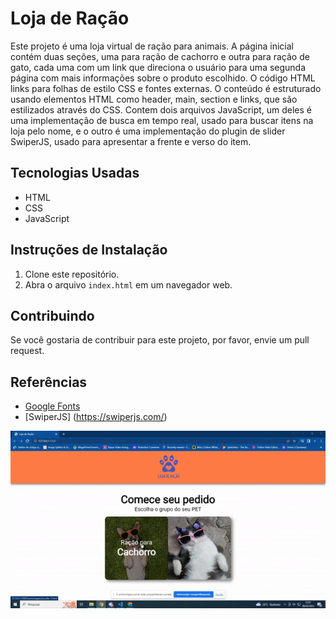 # Loja de Ração

Este projeto é uma loja virtual de ração para animais. A página inicial contém duas seções, uma para ração de cachorro e outra para ração de gato, 
cada uma com um link que direciona o usuário para uma segunda página com mais informações sobre o produto escolhido. O código HTML links para folhas de estilo CSS e fontes externas. O conteúdo é estruturado usando elementos HTML como header, main, section e links, que são estilizados através do CSS. Contem dois arquivos JavaScript, um deles é uma implementação de busca em tempo real, usado para buscar itens na loja pelo nome, e o outro é uma implementação do plugin de slider SwiperJS, usado para apresentar a frente e verso do item.

## Tecnologias Usadas
- HTML
- CSS
- JavaScript

## Instruções de Instalação
1. Clone este repositório.
2. Abra o arquivo `index.html` em um navegador web.

## Contribuindo
Se você gostaria de contribuir para este projeto, por favor, envie um pull request.

## Referências
- [Google Fonts](https://fonts.google.com/)
- [SwiperJS] (https://swiperjs.com/)

<img src="./assets/readme/ezgif.com-optimize.gif" alt="gif aprensentação">
